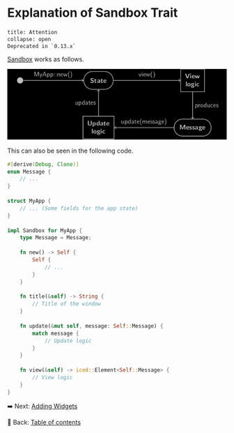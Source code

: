 # Explanation of Sandbox Trait
```ad-attention
title: Attention
collapse: open
Deprecated in `0.13.x`

```

[Sandbox](https://docs.rs/iced/0.12.1/iced/trait.Sandbox.html) works as follows.

![Sandbox trait](./pic/explanation_of_sandbox_trait.png)

This can also be seen in the following code.

```rust
#[derive(Debug, Clone)]
enum Message {
    // ...
}

struct MyApp {
    // ... (Some fields for the app state)
}

impl Sandbox for MyApp {
    type Message = Message;

    fn new() -> Self {
        Self {
            // ...
        }
    }

    fn title(&self) -> String {
        // Title of the window
    }

    fn update(&mut self, message: Self::Message) {
        match message {
            // Update logic
        }
    }

    fn view(&self) -> iced::Element<Self::Message> {
        // View logic
    }
}
```

:arrow_right:  Next: [Adding Widgets](./adding_widgets.md)

:blue_book: Back: [Table of contents](./../README.md)
